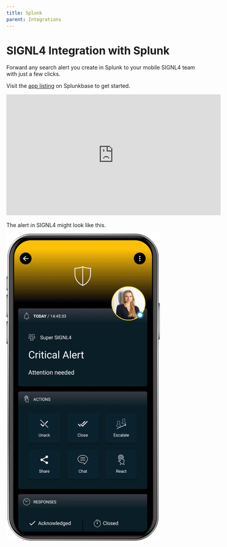 ```yaml
---
title: Splunk
parent: Integrations
---
```


# SIGNL4 Integration with Splunk

Forward any search alert you create in Splunk to your mobile SIGNL4 team with just a few clicks.

Visit the [app listing](https://splunkbase.splunk.com/app/3915/) on Splunkbase to get started.

<iframe width="560" height="315" src="https://www.youtube.com/embed/YqrPYD9Ma0c?si=VtcoVKc8N1YdBiJ5" title="YouTube video player" frameborder="0" allow="accelerometer; autoplay; clipboard-write; encrypted-media; gyroscope; picture-in-picture; web-share" referrerpolicy="strict-origin-when-cross-origin" allowfullscreen></iframe>

The alert in SIGNL4 might look like this.

![SIGNL4 Alert](signl4-alert.png)
